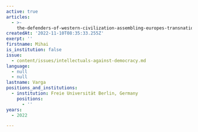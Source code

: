 ```yaml
---
active: true
articles:
  - >-
    the-defenders-of-western-civilization-assembling-europes-transnational-right-wing-network
createdAt: '2022-11-10T08:35:33.255Z'
exerpt: ''
firstname: Mihai
is_institution: false
issue:
  - content/issues/intellectuals-against-democracy.md
language:
  - null
  - null
lastname: Varga
positions_and_institutions:
  - institution: Freie Universität Berlin, Germany
    positions:
      - ''
years:
  - 2022

---
```

